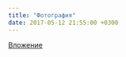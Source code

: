 ```yaml
---
title: "Фотография"
date: 2017-05-12 21:55:00 +0300
---
```



[Вложение](/assets/vk_photos/1/l061B09xIdk.jpg)
